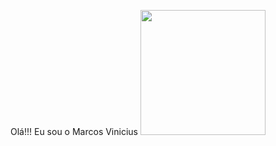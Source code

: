 Olá!!! Eu sou o Marcos Vinicius
       <img
        src="https://github-readme-stats.vercel.app/api/top-langs/?username=MarvVG&layout=compact&theme=dracula"
        height="200em"
      />

